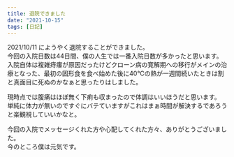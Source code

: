 ```yaml
---
title: 退院できました
date: "2021-10-15"
tags: [日記]
---
```


2021/10/11 にようやく退院することができました。  
今回の入院日数は44日間、僕の人生では一番入院日数が多かったと思います。  
入院自体は複雑痔瘻が原因だったけどクローン病の寛解期への移行がメインの治療となった、最初の固形食を食べ始めた後に40℃の熱が一週間続いたときは割と真面目に死ぬのかなぁと思ったりはしました。  

現時点では腹痛はほぼ無く下痢も収まったので体調はいいほうだと思います。  
単純に体力が無いのですぐにバテていますがこれはまぁ時間が解決するであろうと楽観視していいかなと。  

今回の入院でメッセージくれた方や心配してくれた方々、ありがとうございました。  
今のところ僕は元気です。

